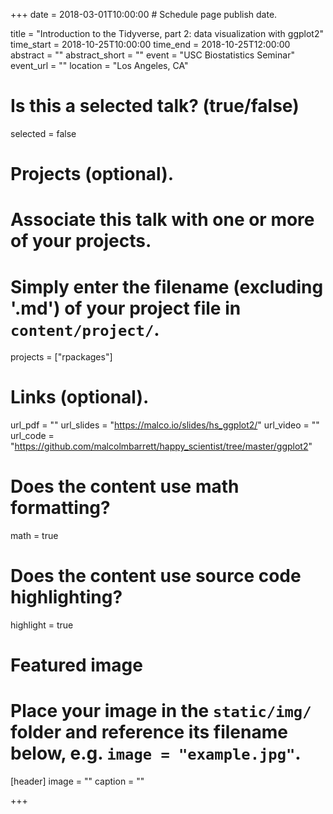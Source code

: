 +++
date = 2018-03-01T10:00:00  # Schedule page publish date.

title = "Introduction to the Tidyverse, part 2: data visualization with ggplot2"
time_start = 2018-10-25T10:00:00 
time_end = 2018-10-25T12:00:00 
abstract = ""
abstract_short = ""
event = "USC Biostatistics Seminar"
event_url = ""
location = "Los Angeles, CA"

# Is this a selected talk? (true/false)
selected = false

# Projects (optional).
#   Associate this talk with one or more of your projects.
#   Simply enter the filename (excluding '.md') of your project file in `content/project/`.
projects = ["rpackages"]

# Links (optional).
url_pdf = ""
url_slides = "https://malco.io/slides/hs_ggplot2/"
url_video = ""
url_code = "https://github.com/malcolmbarrett/happy_scientist/tree/master/ggplot2"

# Does the content use math formatting?
math = true

# Does the content use source code highlighting?
highlight = true

# Featured image
# Place your image in the `static/img/` folder and reference its filename below, e.g. `image = "example.jpg"`.
[header]
image = ""
caption = ""

+++